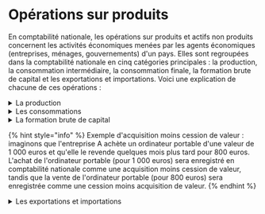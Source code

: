 # Opérations sur produits

En comptabilité nationale, les opérations sur produits et actifs non produits concernent les activités économiques menées par les agents économiques (entreprises, ménages, gouvernements) d'un pays. Elles sont regroupées dans la comptabilité nationale en cinq catégories principales : la production, la consommation intermédiaire, la consommation finale, la formation brute de capital et les exportations et importations. Voici une explication de chacune de ces opérations :

<details>

<summary>La production</summary>

Elle correspond à la création de biens et de services par les entreprises d'un pays. Elle est enregistrée au moment où la production est achevée et est évaluée selon la valeur ajoutée qu'elle génère, c'est-à-dire la différence entre les prix de vente des biens et services produits et le coût des biens et services consommés dans leur production (matières premières, énergie, salaires, etc.).

</details>

<details>

<summary>Les consommations</summary>

Les consommations se décomposent en deux principales opérations :

* La consommation intermédiaire correspond à l'achat de biens et de services par les entreprises pour être utilisés dans la production de biens et de services destinés à être vendus sur les marchés. Elle est enregistrée au moment où les biens et services sont achetés et est évaluée selon leurs coûts d'achat.
* La consommation finale correspond à l'achat de biens et de services par les ménages et les gouvernements pour être utilisés de manière finale, c'est-à-dire sans être destinés à être transformés ou utilisés dans la production de biens et de services. On distingue deux composantes de la consommation finale :
  * La dépense de consommation finale correspond à l'achat de biens et de services par les ménages et les gouvernements. Elle est enregistrée au moment où les biens et services sont achetés et est évaluée selon leurs coûts d'achat.
  * La consommation finale effective correspond à la valeur des biens et services utilisés de manière finale par les ménages et les gouvernements. Elle est évaluée selon leur valeur de remplacement, c'est-à-dire le coût qu'il faudrait débourser aujourd'hui pour remplacer ces biens et services par des biens et services similaires.

</details>

<details>

<summary>La formation brute de capital</summary>

La formation brute de capital correspond aux investissements en biens durables (machines, bâtiments, infrastructures) réalisés par les entreprises et les gouvernements. Elle est divisée en trois composantes :

* La formation brute de capital fixe correspond aux investissements en biens durables destinés à être utilisés pendant plus d'un an. Elle est enregistrée au moment où les biens sont acquis et est évaluée selon leur coût d'acquisition.
* Les variations de stocks correspondent aux mouvements de stocks de biens produits et non vendus (stocks de produits finis, de matières premières, de produits en cours de transformation). Elles sont enregistrées au moment où les stocks sont créés ou réduits et sont évaluées selon leur coût de revient (coût de production des biens stockés).
* Les acquisitions moins cessions de valeur correspondent aux mouvements de patrimoine (acquisitions et cessions de biens durables) à l'exception de la formation brute de capital fixe et des variations de stocks. Elles sont enregistrées au moment où les biens sont acquis ou cédés et sont évaluées selon leur valeur de remplacement (coût qu'il faudrait débourser aujourd'hui pour remplacer les biens par des biens similaires).

</details>

{% hint style="info" %}
Exemple d'acquisition moins cession de valeur : imaginons que l'entreprise A achète un ordinateur portable d'une valeur de 1 000 euros et qu'elle le revende quelques mois plus tard pour 800 euros. L'achat de l'ordinateur portable (pour 1 000 euros) sera enregistré en comptabilité nationale comme une acquisition moins cession de valeur, tandis que la vente de l'ordinateur portable (pour 800 euros) sera enregistrée comme une cession moins acquisition de valeur.
{% endhint %}

<details>

<summary>Les exportations et importations</summary>

Les exportations et importations correspondent aux mouvements de biens et de services entre les agents économiques d'un pays et ceux des pays étrangers. Plus précisément :

* Les exportations : elles correspondent aux biens et services produits dans un pays et vendus à des agents économiques de pays étrangers. Elles sont enregistrées au moment où les biens et services sont expédiés et sont évaluées selon leurs coûts de production (c'est-à-dire les coûts supportés par les entreprises pour produire ces biens et services, tels que les coûts des matières premières, de l'énergie, des salaires, etc.).
* Les importations : elles correspondent aux biens et services achetés par les agents économiques d'un pays auprès de pays étrangers. Elles sont enregistrées au moment où les biens et services sont reçus et sont évaluées selon leurs coûts d'achat (c'est-à-dire les coûts payés par les agents économiques pour acheter ces biens et services).

_Les exportations et les importations jouent un rôle important dans l'économie d'un pays car elles permettent d'échanger des biens et des services avec l'étranger, ce qui peut être bénéfique pour les entreprises et les ménages. Elles sont également très suivies par les économistes et les décideurs politiques car elles peuvent influencer la balance commerciale (différence entre les exportations et les importations) et la balance des paiements (ensemble des transactions financières entre un pays et l'étranger) d'un pays._

</details>
